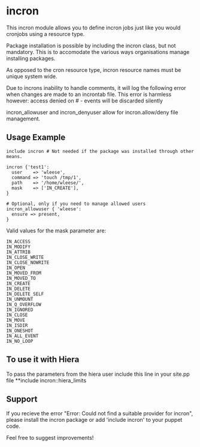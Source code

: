 incron
======

This incron module allows you to define incron jobs just like you would cronjobs using a resource type.

Package installation is possible by including the incron class, but not mandatory. This is to accomodate the various ways organisations manage installing packages.

As opposed to the cron resource type, incron resource names must be unique system wide.

Due to incrons inability to handle comments, it will log the following error when changes are made to an incrontab file. This error is harmless however:
access denied on # - events will be discarded silently

incron_allowuser and incron_denyuser allow for incron.allow/deny file management.

Usage Example
-------------

    include incron # Not needed if the package was installed through other means.

    incron {'test1':
      user    => 'wleese',
      command => 'touch /tmp/1',
      path    => '/home/wleese/',
      mask    => ['IN_CREATE'],
    }

    # Optional, only if you need to manage allowed users
    incron_allowuser { 'wleese':
      ensure => present,
    }

Valid values for the mask parameter are:

    IN_ACCESS
    IN_MODIFY
    IN_ATTRIB
    IN_CLOSE_WRITE
    IN_CLOSE_NOWRITE
    IN_OPEN
    IN_MOVED_FROM
    IN_MOVED_TO
    IN_CREATE
    IN_DELETE
    IN_DELETE_SELF
    IN_UNMOUNT
    IN_Q_OVERFLOW
    IN_IGNORED
    IN_CLOSE
    IN_MOVE
    IN_ISDIR
    IN_ONESHOT
    IN_ALL_EVENT
    IN_NO_LOOP

To use it with Hiera
--------------------
To pass the parameters from the hiera user include this line in your site.pp file
**include incron::hiera_limits

Support
-------

If you recieve the error "Error: Could not find a suitable provider for incron", please install the incron package or add 'include incron' to your puppet code.

Feel free to suggest improvements!
